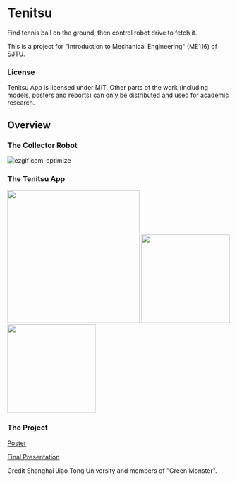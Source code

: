 # Tenitsu

Find tennis ball on the ground, then control robot drive to fetch it.

This is a project for "Introduction to Mechanical Engineering" (ME116) of SJTU.

### License

Tenitsu App is licensed under MIT. Other parts of the work (including models, posters and reports) can only be distributed and used for academic research.

## Overview

### The Collector Robot

![ezgif com-optimize](https://user-images.githubusercontent.com/4198311/50545184-3c466080-0c46-11e9-99f6-75c3a582f644.gif)

### The Tenitsu App

<img src="https://user-images.githubusercontent.com/4198311/50545164-94309780-0c45-11e9-88c4-7331d3b8c60d.jpeg" width="300">  <img src="https://user-images.githubusercontent.com/4198311/50545166-998de200-0c45-11e9-8c31-39acbd1855ed.png" width="200">  <img src="https://user-images.githubusercontent.com/4198311/50545167-9a267880-0c45-11e9-9f45-9637181ff9d8.png" width="200">

### The Project

[Poster](https://github.com/SkyZH/tenitsu/files/2717720/default.pdf)

[Final Presentation](https://github.com/SkyZH/tenitsu/files/2717284/default.pdf)

Credit Shanghai Jiao Tong University and members of "Green Monster".
